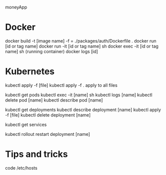moneyApp

# Docker

docker build -t [image name] -f = ./packages/auth/Dockerfile .
docker run [id or tag name]
docker run -it [id or tag name] sh
docker exec -it [id or tag name] sh (running container)
docker logs [id]

# Kubernetes

kubectl apply -f [file]
kubectl apply -f . apply to all files

kubectl get pods
kubectl exec -it [name] sh
kubectl logs [name]
kubectl delete pod [name]
kubectl describe pod [name]

kubectl get deployments
kubectl describe deployment [name]
kubectl apply -f [file]
kubectl delete deployment [name]

kubectl get services

kubectl rollout restart deployment [name]

# Tips and tricks

code /etc/hosts
